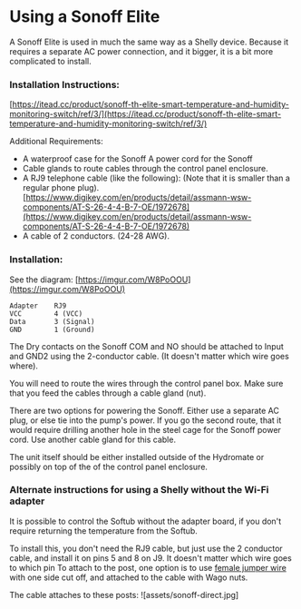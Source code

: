 # Using a Sonoff Elite
A Sonoff Elite is used in much the same way as a Shelly device. Because it 
requires a separate AC power connection, and it bigger, it is a bit more complicated
to install.

### Installation Instructions:
[https://itead.cc/product/sonoff-th-elite-smart-temperature-and-humidity-monitoring-switch/ref/3/](https://itead.cc/product/sonoff-th-elite-smart-temperature-and-humidity-monitoring-switch/ref/3/)

Additional Requirements:
- A waterproof case for the Sonoff 
 A power cord for the Sonoff
- Cable glands to route cables through the control panel enclosure.
- A RJ9 telephone cable (like the following): (Note that it is smaller than a 
regular phone plug).
[https://www.digikey.com/en/products/detail/assmann-wsw-components/AT-S-26-4-4-B-7-OE/1972678](https://www.digikey.com/en/products/detail/assmann-wsw-components/AT-S-26-4-4-B-7-OE/1972678)
- A cable of 2 conductors. (24-28 AWG).

### Installation:
See the diagram:
[https://imgur.com/W8PoOOU](https://imgur.com/W8PoOOU)

    Adapter    RJ9
    VCC        4 (VCC)
    Data       3 (Signal)
    GND        1 (Ground)

The Dry contacts on the Sonoff COM and NO should be attached to Input and GND2
using the 2-conductor cable. (It doesn't matter which wire goes where).

You will need to route the wires through the control panel box.  Make sure
that you feed the cables through a cable gland (nut).  

There are two options for powering the Sonoff. Either use a separate AC plug, 
or else tie into the pump's power.  If you go the second route, that it would 
require drilling another hole in the steel cage for the Sonoff power cord.  Use
another cable gland for this cable.

The unit itself should be either installed outside of the Hydromate or 
possibly on top of the of the control panel enclosure.

### Alternate instructions for using a Shelly without the Wi-Fi adapter
It is possible to control the Softub without the adapter board, if you don't require returning the temperature from the Softub.

To install this, you don't need the RJ9 cable, but just use the 2 conductor cable, and install it on pins 5 and 8 on J9. It doesn't matter which wire goes to which pin 
To attach to the post, one option is to use [female jumper wire](https://www.amazon.com/Fielect-Female-Breadboard-Jumper-2-54mm/dp/B0819PX1GY) with one side cut off, and attached to the cable with Wago nuts.

The cable attaches to these posts:
![assets/sonoff-direct.jpg]
